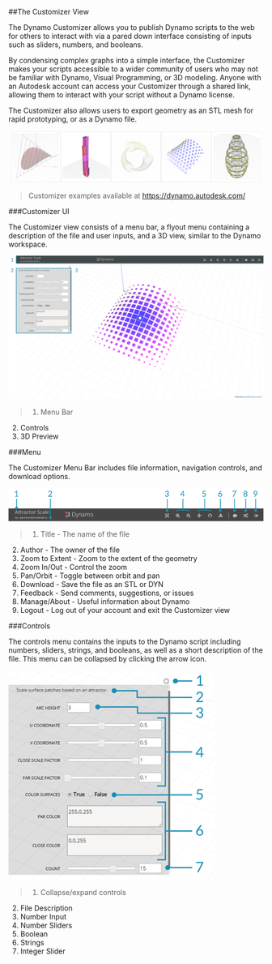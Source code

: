 ##The Customizer View

The Dynamo Customizer allows you to publish Dynamo scripts to the web for others to interact with via a pared down interface consisting of inputs such as sliders, numbers, and booleans. 

By condensing complex graphs into a simple interface, the Customizer makes your scripts accessible to a wider community of users who may not be familiar with Dynamo, Visual Programming, or 3D modeling. Anyone with an Autodesk account can access your Customizer through a shared link, allowing them to interact with your script without a Dynamo license.

The Customizer also allows users to export geometry as an STL mesh for rapid prototyping, or as a Dynamo file. 

![](images/customizer_00.png)
>Customizer examples available at https://dynamo.autodesk.com/

###Customizer UI

The Customizer view consists of a menu bar, a flyout menu containing a description of the file and user inputs, and a 3D view, similar to the Dynamo workspace.

![](images/customizer_01.png)
> 1. Menu Bar
2.	Controls
3.	3D Preview

###Menu

The Customizer Menu Bar includes file information, navigation controls, and download options.

![](images/customizer_02.png)
>1.	Title - The name of the file
2.	Author - The owner of the file
3.	Zoom to Extent - Zoom to the extent of the geometry
4.	Zoom In/Out - Control the zoom
5.	Pan/Orbit - Toggle between orbit and pan
6.	Download - Save the file as an STL or DYN
7.	Feedback - Send comments, suggestions, or issues
8.	Manage/About - Useful information about Dynamo
9.	Logout - Log out of your account and exit the Customizer view

###Controls

The controls menu contains the inputs to the Dynamo script including numbers, sliders, strings, and booleans, as well as a short description of the file. This menu can be collapsed by clicking the arrow icon.

![](images/customizer_03.png)
>1. Collapse/expand controls
2. File Description
2. Number Input
2. Number Sliders
3. Boolean
4. Strings
5. Integer Slider
